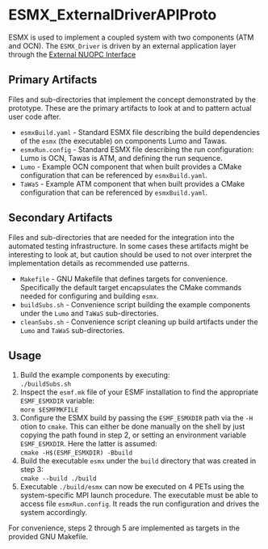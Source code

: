 # ESMX_ExternalDriverAPIProto

ESMX is used to implement a coupled system with two components (ATM and OCN). The `ESMX_Driver` is driven by an external application layer through the [External NUOPC Interface](https://earthsystemmodeling.org/docs/nightly/develop/NUOPC_refdoc/node3.html#SECTION00038000000000000000)

## Primary Artifacts

Files and sub-directories that implement the concept demonstrated by the prototype. These are the primary artifacts to look at and to pattern actual user code after.

- `esmxBuild.yaml`  - Standard ESMX file describing the build dependencies of the `esmx` (the executable) on components Lumo and Tawas.
- `esmxRun.config`  - Standard ESMX file describing the run configuration: Lumo is OCN, Tawas is ATM, and defining the run sequence.
- `Lumo`            - Example OCN component that when built provides a CMake configuration that can be referenced by `esmxBuild.yaml`.
- `TaWaS`           - Example ATM component that when built provides a CMake configuration that can be referenced by `esmxBuild.yaml`.

## Secondary Artifacts

Files and sub-directories that are needed for the integration into the automated testing infrastructure. In some cases these artifacts might be interesting to look at, but caution should be used to not over interpret the implementation details as recommended use patterns.

- `Makefile`        - GNU Makefile that defines targets for convenience. Specifically the default target encapsulates the CMake commands needed for configuring and building `esmx`.
- `buildSubs.sh`    - Convenience script building the example components under the `Lumo` and `TaWaS` sub-directories.
- `cleanSubs.sh`    - Convenience script cleaning up build artifacts under the `Lumo` and `TaWaS` sub-directories.

## Usage

1. Build the example components by executing:<br>
   `./buildSubs.sh`
2. Inspect the `esmf.mk` file of your ESMF installation to find the appropriate `ESMF_ESMXDIR` variable:<br>
   `more $ESMFMKFILE`
3. Configure the ESMX build by passing the `ESMF_ESMXDIR` path via the `-H` otion to `cmake`. This can either be done manually on the shell by just copying the path found in step 2, or setting an environment variable `ESMF_ESMXDIR`. Here the latter is assumed:<br>
   `cmake -H$(ESMF_ESMXDIR) -Bbuild`
4. Build the executable `esmx` under the `build` directory that was created in step 3:<br>
   `cmake --build ./build`
5. Executable `./build/esmx` can now be executed on 4 PETs using the system-specific MPI launch procedure. The executable must be able to access file `esmxRun.config`. It reads the run configuration and drives the system accordingly.

For convenience, steps 2 through 5 are implemented as targets in the provided GNU Makefile.

